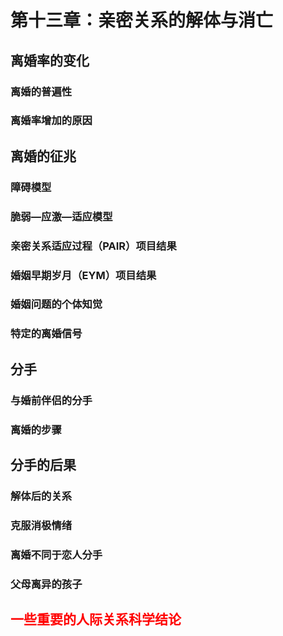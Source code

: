 # 第十三章：亲密关系的解体与消亡

## 离婚率的变化

### 离婚的普遍性

### 离婚率增加的原因

## 离婚的征兆

### 障碍模型

### 脆弱—应激—适应模型

### 亲密关系适应过程（PAIR）项目结果

### 婚姻早期岁月（EYM）项目结果

### 婚姻问题的个体知觉

### 特定的离婚信号

## 分手

### 与婚前伴侣的分手

### 离婚的步骤

## 分手的后果

### 解体后的关系

### 克服消极情绪

### 离婚不同于恋人分手

### 父母离异的孩子

## <font color=red>一些重要的人际关系科学结论</font>